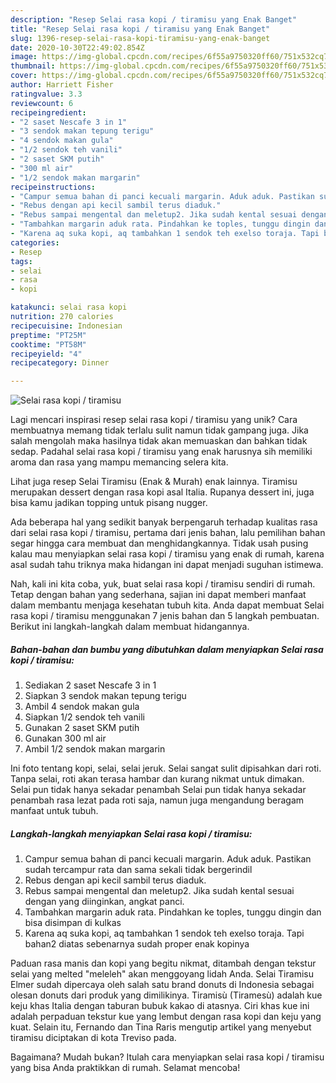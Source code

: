 ```yaml
---
description: "Resep Selai rasa kopi / tiramisu yang Enak Banget"
title: "Resep Selai rasa kopi / tiramisu yang Enak Banget"
slug: 1396-resep-selai-rasa-kopi-tiramisu-yang-enak-banget
date: 2020-10-30T22:49:02.854Z
image: https://img-global.cpcdn.com/recipes/6f55a9750320ff60/751x532cq70/selai-rasa-kopi-tiramisu-foto-resep-utama.jpg
thumbnail: https://img-global.cpcdn.com/recipes/6f55a9750320ff60/751x532cq70/selai-rasa-kopi-tiramisu-foto-resep-utama.jpg
cover: https://img-global.cpcdn.com/recipes/6f55a9750320ff60/751x532cq70/selai-rasa-kopi-tiramisu-foto-resep-utama.jpg
author: Harriett Fisher
ratingvalue: 3.3
reviewcount: 6
recipeingredient:
- "2 saset Nescafe 3 in 1"
- "3 sendok makan tepung terigu"
- "4 sendok makan gula"
- "1/2 sendok teh vanili"
- "2 saset SKM putih"
- "300 ml air"
- "1/2 sendok makan margarin"
recipeinstructions:
- "Campur semua bahan di panci kecuali margarin. Aduk aduk. Pastikan sudah tercampur rata dan sama sekali tidak bergerindil"
- "Rebus dengan api kecil sambil terus diaduk."
- "Rebus sampai mengental dan meletup2. Jika sudah kental sesuai dengan yang diinginkan, angkat panci."
- "Tambahkan margarin aduk rata. Pindahkan ke toples, tunggu dingin dan bisa disimpan di kulkas"
- "Karena aq suka kopi, aq tambahkan 1 sendok teh exelso toraja. Tapi bahan2 diatas sebenarnya sudah proper enak kopinya"
categories:
- Resep
tags:
- selai
- rasa
- kopi

katakunci: selai rasa kopi 
nutrition: 270 calories
recipecuisine: Indonesian
preptime: "PT25M"
cooktime: "PT58M"
recipeyield: "4"
recipecategory: Dinner

---
```



![Selai rasa kopi / tiramisu](https://img-global.cpcdn.com/recipes/6f55a9750320ff60/751x532cq70/selai-rasa-kopi-tiramisu-foto-resep-utama.jpg)

Lagi mencari inspirasi resep selai rasa kopi / tiramisu yang unik? Cara membuatnya memang tidak terlalu sulit namun tidak gampang juga. Jika salah mengolah maka hasilnya tidak akan memuaskan dan bahkan tidak sedap. Padahal selai rasa kopi / tiramisu yang enak harusnya sih memiliki aroma dan rasa yang mampu memancing selera kita.

Lihat juga resep Selai Tiramisu (Enak &amp; Murah) enak lainnya. Tiramisu merupakan dessert dengan rasa kopi asal Italia. Rupanya dessert ini, juga bisa kamu jadikan topping untuk pisang nugger.

Ada beberapa hal yang sedikit banyak berpengaruh terhadap kualitas rasa dari selai rasa kopi / tiramisu, pertama dari jenis bahan, lalu pemilihan bahan segar hingga cara membuat dan menghidangkannya. Tidak usah pusing kalau mau menyiapkan selai rasa kopi / tiramisu yang enak di rumah, karena asal sudah tahu triknya maka hidangan ini dapat menjadi suguhan istimewa.


Nah, kali ini kita coba, yuk, buat selai rasa kopi / tiramisu sendiri di rumah. Tetap dengan bahan yang sederhana, sajian ini dapat memberi manfaat dalam membantu menjaga kesehatan tubuh kita. Anda dapat membuat Selai rasa kopi / tiramisu menggunakan 7 jenis bahan dan 5 langkah pembuatan. Berikut ini langkah-langkah dalam membuat hidangannya.

<!--inarticleads1-->

##### Bahan-bahan dan bumbu yang dibutuhkan dalam menyiapkan Selai rasa kopi / tiramisu:

1. Sediakan 2 saset Nescafe 3 in 1
1. Siapkan 3 sendok makan tepung terigu
1. Ambil 4 sendok makan gula
1. Siapkan 1/2 sendok teh vanili
1. Gunakan 2 saset SKM putih
1. Gunakan 300 ml air
1. Ambil 1/2 sendok makan margarin


Ini foto tentang kopi, selai, selai jeruk. Selai sangat sulit dipisahkan dari roti. Tanpa selai, roti akan terasa hambar dan kurang nikmat untuk dimakan. Selai pun tidak hanya sekadar penambah Selai pun tidak hanya sekadar penambah rasa lezat pada roti saja, namun juga mengandung beragam manfaat untuk tubuh. 

<!--inarticleads2-->

##### Langkah-langkah menyiapkan Selai rasa kopi / tiramisu:

1. Campur semua bahan di panci kecuali margarin. Aduk aduk. Pastikan sudah tercampur rata dan sama sekali tidak bergerindil
1. Rebus dengan api kecil sambil terus diaduk.
1. Rebus sampai mengental dan meletup2. Jika sudah kental sesuai dengan yang diinginkan, angkat panci.
1. Tambahkan margarin aduk rata. Pindahkan ke toples, tunggu dingin dan bisa disimpan di kulkas
1. Karena aq suka kopi, aq tambahkan 1 sendok teh exelso toraja. Tapi bahan2 diatas sebenarnya sudah proper enak kopinya


Paduan rasa manis dan kopi yang begitu nikmat, ditambah dengan tekstur selai yang melted &#34;meleleh&#34; akan menggoyang lidah Anda. Selai Tiramisu Elmer sudah dipercaya oleh salah satu brand donuts di Indonesia sebagai olesan donuts dari produk yang dimilikinya. Tiramisù (Tiramesù) adalah kue keju khas Italia dengan taburan bubuk kakao di atasnya. Ciri khas kue ini adalah perpaduan tekstur kue yang lembut dengan rasa kopi dan keju yang kuat. Selain itu, Fernando dan Tina Raris mengutip artikel yang menyebut tiramisu diciptakan di kota Treviso pada. 

Bagaimana? Mudah bukan? Itulah cara menyiapkan selai rasa kopi / tiramisu yang bisa Anda praktikkan di rumah. Selamat mencoba!

